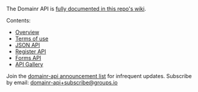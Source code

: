 The Domainr API is [fully documented in this repo's wiki](https://github.com/domainr/api/wiki).

Contents:

- [Overview](https://github.com/domainr/api/wiki)
- [Terms of use](https://github.com/domainr/api/wiki/Terms)
- [JSON API](https://github.com/domainr/api/wiki/JSON-API)
- [Register API](https://github.com/domainr/api/wiki/Register-API)
- [Forms API](https://github.com/domainr/api/wiki/Forms-API)
- [API Gallery](https://github.com/domainr/api/wiki/API-Gallery)

Join the [domainr-api announcement list](https://groups.io/org/groupsio/domainr-api) for infrequent updates. Subscribe by email: [domainr-api+subscribe@groups.io](mailto:domainr-api+subscribe@groups.io)
